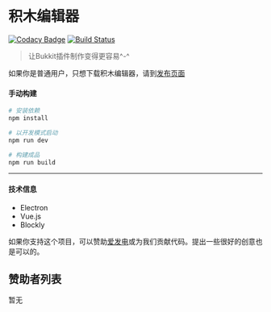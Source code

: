 # 积木编辑器       
[![Codacy Badge](https://api.codacy.com/project/badge/Grade/a6149baf833c4121bea7fc32aedaa1ce)](https://app.codacy.com/app/hempflower/BlocklyCraft-Creator?utm_source=github.com&utm_medium=referral&utm_content=blocklycraft/BlocklyCraft-Creator&utm_campaign=Badge_Grade_Settings)
[![Build Status](https://travis-ci.com/blocklycraft/BlocklyCraft-Creator.svg?branch=master)](https://travis-ci.com/blocklycraft/BlocklyCraft-Creator)

> 让Bukkit插件制作变得更容易^-^      

如果你是普通用户，只想下载积木编辑器，请到[发布页面](https://github.com/blocklycraft/BlocklyCraft-Creator/releases)


#### 手动构建

``` bash
# 安装依赖
npm install

# 以开发模式启动
npm run dev

# 构建成品
npm run build

```

---

#### 技术信息     

- Electron
- Vue.js
- Blockly 

如果你支持这个项目，可以赞助[爱发电](https://afdian.net/@hempflower)或为我们贡献代码。提出一些很好的创意也是可以的。

## 赞助者列表      

暂无
